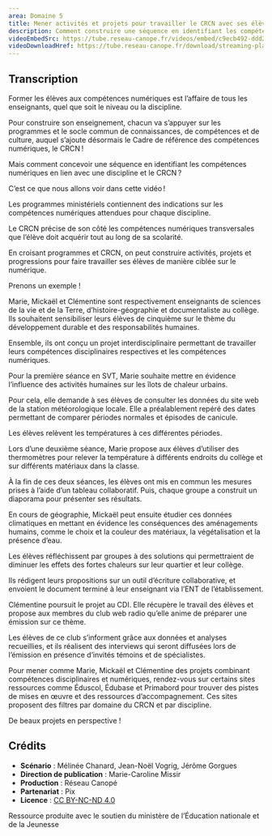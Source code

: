 ```yaml
---
area: Domaine 5
title: Mener activités et projets pour travailler le CRCN avec ses élèves
description: Comment construire une séquence en identifiant les compétences numériques en lien avec sa discipline et le CRCN ? Regardez cette vidéo pour vous inspirer d’exemples concrets !
videoEmbedSrc: https://tube.reseau-canope.fr/videos/embed/c9ecb492-ddd2-4af5-a4cc-fa598cf89941
videoDownloadHref: https://tube.reseau-canope.fr/download/streaming-playlists/hls/videos/c9ecb492-ddd2-4af5-a4cc-fa598cf89941-1080-fragmented.mp4
---
```


## Transcription

Former les élèves aux compétences numériques est l’affaire de tous les enseignants, quel que soit le niveau ou la discipline.

Pour construire son enseignement, chacun va s’appuyer sur les programmes et le socle commun de connaissances, de compétences et de culture, auquel s’ajoute désormais le Cadre de référence des compétences numériques, le CRCN !

Mais comment concevoir une séquence en identifiant les compétences numériques en lien avec une discipline et le CRCN ?  

C’est ce que nous allons voir dans cette vidéo !

Les programmes ministériels contiennent des indications sur les compétences numériques attendues pour chaque discipline.

Le CRCN précise de son côté les compétences numériques transversales que l’élève doit acquérir tout au long de sa scolarité.

En croisant programmes et CRCN, on peut construire activités, projets et progressions pour faire travailler ses élèves de manière ciblée sur le numérique.

Prenons un exemple !

Marie, Mickaël et Clémentine sont respectivement enseignants de sciences de la vie et de la Terre, d’histoire-géographie et documentaliste au collège. Ils souhaitent sensibiliser leurs élèves de cinquième sur le thème du développement durable et des responsabilités humaines.

Ensemble, ils ont conçu un projet interdisciplinaire permettant de travailler leurs compétences disciplinaires respectives et les compétences numériques.

Pour la première séance en SVT, Marie souhaite mettre en évidence l’influence des activités humaines sur les îlots de chaleur urbains.

Pour cela, elle demande à ses élèves de consulter les données du site web de la station météorologique locale. Elle a préalablement repéré des dates permettant de comparer périodes normales et épisodes de canicule.

Les élèves relèvent les températures à ces différentes périodes.

Lors d’une deuxième séance, Marie propose aux élèves d’utiliser des thermomètres pour relever la température à différents endroits du collège et sur différents matériaux dans la classe.

À la fin de ces deux séances, les élèves ont mis en commun les mesures prises à l’aide d’un tableau collaboratif. Puis, chaque groupe a construit un diaporama pour présenter ses résultats.

En cours de géographie, Mickaël peut ensuite étudier ces données climatiques en mettant en évidence les conséquences des aménagements humains, comme le choix et la couleur des matériaux, la végétalisation et la présence d’eau.

Les élèves réfléchissent par groupes à des solutions qui permettraient de diminuer les effets des fortes chaleurs sur leur quartier et leur collège.

Ils rédigent leurs propositions sur un outil d’écriture collaborative, et envoient le document terminé à leur enseignant via l’ENT de l’établissement.

Clémentine poursuit le projet au CDI. Elle récupère le travail des élèves et propose aux membres du club web radio qu’elle anime de préparer une émission sur ce thème.

Les élèves de ce club s’informent grâce aux données et analyses recueillies, et ils réalisent des interviews qui seront diffusées lors de l’émission en présence d’invités témoins et de spécialistes.

Pour mener comme Marie, Mickaël et Clémentine des projets combinant compétences disciplinaires et numériques, rendez-vous sur certains sites ressources comme Éduscol, Édubase et Primabord pour trouver des pistes de mises en œuvre et des ressources d’accompagnement. Ces sites proposent des filtres par domaine du CRCN et par discipline.

De beaux projets en perspective !

## Crédits

- **Scénario** : Mélinée Chanard, Jean-Noël Vogrig, Jérôme Gorgues
- **Direction de publication** : Marie-Caroline Missir
- **Production** : Réseau Canopé
- **Partenariat** : Pix
- **Licence** : [CC BY-NC-ND 4.0](https://creativecommons.org/licenses/by-nc-nd/4.0/deed.fr)

Ressource produite avec le soutien du ministère de l’Éducation nationale et de la Jeunesse
